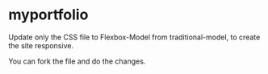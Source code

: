 # myportfolio

Update only the CSS file to Flexbox-Model from traditional-model, to create the site responsive.

You can fork the file and do the changes.

